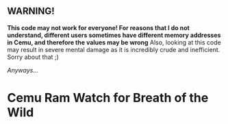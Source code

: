 
## WARNING!
<b>This code may not work for everyone! For reasons that I do not understand, different users sometimes have different memory addresses in Cemu, and therefore the values may be wrong</b>
Also, looking at this code may result in severe mental damage as it is incredibly crude and inefficient. Sorry about that ;)

<i>Anyways...</i>
# Cemu Ram Watch for Breath of the Wild 